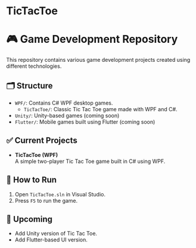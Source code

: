 # TicTacToe
# 🎮 Game Development Repository

This repository contains various game development projects created using different technologies.

## 🗂️ Structure

- `WPF/`: Contains C# WPF desktop games.
  - `TicTacToe/`: Classic Tic Tac Toe game made with WPF and C#.
- `Unity/`: Unity-based games (coming soon)
- `Flutter/`: Mobile games built using Flutter (coming soon)

## ✅ Current Projects

- **TicTacToe (WPF)**  
  A simple two-player Tic Tac Toe game built in C# using WPF.

## 🚀 How to Run

1. Open `TicTacToe.sln` in Visual Studio.
2. Press `F5` to run the game.

## 📌 Upcoming

- Add Unity version of Tic Tac Toe.
- Add Flutter-based UI version.

